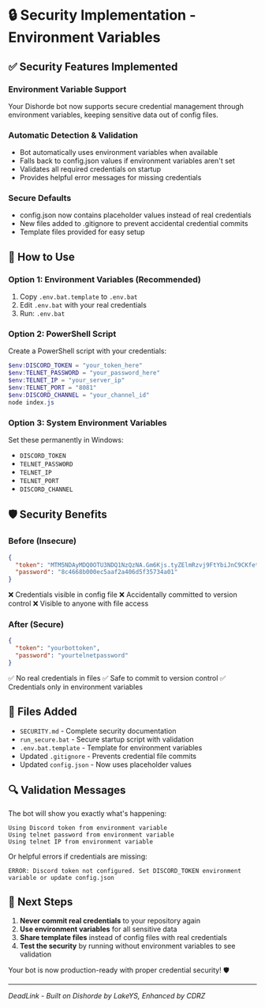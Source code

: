 # 🔒 Security Implementation - Environment Variables

## ✅ Security Features Implemented

### Environment Variable Support
Your Dishorde bot now supports secure credential management through environment variables, keeping sensitive data out of config files.

### Automatic Detection & Validation
- Bot automatically uses environment variables when available
- Falls back to config.json values if environment variables aren't set
- Validates all required credentials on startup
- Provides helpful error messages for missing credentials

### Secure Defaults
- config.json now contains placeholder values instead of real credentials
- New files added to .gitignore to prevent accidental credential commits
- Template files provided for easy setup

## 🚀 How to Use

### Option 1: Environment Variables (Recommended)
1. Copy `.env.bat.template` to `.env.bat`
2. Edit `.env.bat` with your real credentials
3. Run: `.env.bat`

### Option 2: PowerShell Script
Create a PowerShell script with your credentials:
```powershell
$env:DISCORD_TOKEN = "your_token_here"
$env:TELNET_PASSWORD = "your_password_here"
$env:TELNET_IP = "your_server_ip"
$env:TELNET_PORT = "8081"
$env:DISCORD_CHANNEL = "your_channel_id"
node index.js
```

### Option 3: System Environment Variables
Set these permanently in Windows:
- `DISCORD_TOKEN`
- `TELNET_PASSWORD`
- `TELNET_IP`
- `TELNET_PORT`
- `DISCORD_CHANNEL`

## 🛡️ Security Benefits

### Before (Insecure)
```json
{
  "token": "MTM5NDAyMDQ0OTU3NDQ1NzQzNA.Gm6Kjs.tyZElmRzvj9FtYbiJnC9CKfet85tL14KHr2Wic",
  "password": "8c4668b000ec5aaf2a406d5f35734a01"
}
```
❌ Credentials visible in config file
❌ Accidentally committed to version control
❌ Visible to anyone with file access

### After (Secure)
```json
{
  "token": "yourbottoken",
  "password": "yourtelnetpassword"
}
```
✅ No real credentials in files
✅ Safe to commit to version control
✅ Credentials only in environment variables

## 📁 Files Added

- `SECURITY.md` - Complete security documentation
- `run_secure.bat` - Secure startup script with validation
- `.env.bat.template` - Template for environment variables
- Updated `.gitignore` - Prevents credential file commits
- Updated `config.json` - Now uses placeholder values

## 🔍 Validation Messages

The bot will show you exactly what's happening:
```
Using Discord token from environment variable
Using telnet password from environment variable
Using telnet IP from environment variable
```

Or helpful errors if credentials are missing:
```
ERROR: Discord token not configured. Set DISCORD_TOKEN environment variable or update config.json
```

## 🎯 Next Steps

1. **Never commit real credentials** to your repository again
2. **Use environment variables** for all sensitive data
3. **Share template files** instead of config files with real credentials
4. **Test the security** by running without environment variables to see validation

Your bot is now production-ready with proper credential security! 🛡️

---

*DeadLink - Built on Dishorde by LakeYS, Enhanced by CDRZ*
